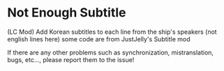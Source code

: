 # Not Enough Subtitle
(LC Mod) Add Korean subtitles to each line from the ship's speakers (not english lines here)
some code are from JustJelly's Subtitle mod


If there are any other problems such as synchronization, mistranslation, bugs, etc..., please report them to the issue!
